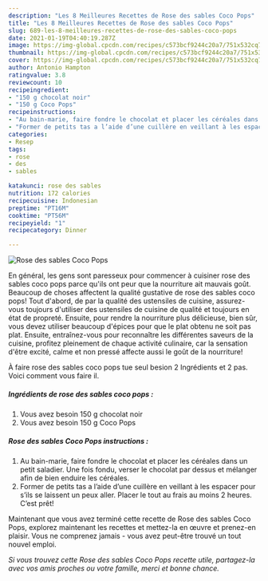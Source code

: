 ```yaml
---
description: "Les 8 Meilleures Recettes de Rose des sables Coco Pops"
title: "Les 8 Meilleures Recettes de Rose des sables Coco Pops"
slug: 689-les-8-meilleures-recettes-de-rose-des-sables-coco-pops
date: 2021-01-19T04:40:19.287Z
image: https://img-global.cpcdn.com/recipes/c573bcf9244c20a7/751x532cq70/rose-des-sables-coco-pops-photo-principale-de-la-recette.jpg
thumbnail: https://img-global.cpcdn.com/recipes/c573bcf9244c20a7/751x532cq70/rose-des-sables-coco-pops-photo-principale-de-la-recette.jpg
cover: https://img-global.cpcdn.com/recipes/c573bcf9244c20a7/751x532cq70/rose-des-sables-coco-pops-photo-principale-de-la-recette.jpg
author: Antonio Hampton
ratingvalue: 3.8
reviewcount: 10
recipeingredient:
- "150 g chocolat noir"
- "150 g Coco Pops"
recipeinstructions:
- "Au bain-marie, faire fondre le chocolat et placer les céréales dans un petit saladier. Une fois fondu, verser le chocolat par dessus et mélanger afin de bien enduire les céréales."
- "Former de petits tas a l’aide d’une cuillère en veillant à les espacer pour s’ils se laissent un peux aller. Placer le tout au frais au moins 2 heures. C’est prêt!"
categories:
- Resep
tags:
- rose
- des
- sables

katakunci: rose des sables 
nutrition: 172 calories
recipecuisine: Indonesian
preptime: "PT16M"
cooktime: "PT56M"
recipeyield: "1"
recipecategory: Dinner

---
```



![Rose des sables Coco Pops](https://img-global.cpcdn.com/recipes/c573bcf9244c20a7/751x532cq70/rose-des-sables-coco-pops-photo-principale-de-la-recette.jpg)

En général, les gens sont paresseux pour commencer à cuisiner rose des sables coco pops parce qu'ils ont peur que la nourriture ait mauvais goût. Beaucoup de choses affectent la qualité gustative de rose des sables coco pops! Tout d'abord, de par la qualité des ustensiles de cuisine, assurez-vous toujours d'utiliser des ustensiles de cuisine de qualité et toujours en état de propreté. Ensuite, pour rendre la nourriture plus délicieuse, bien sûr, vous devez utiliser beaucoup d'épices pour que le plat obtenu ne soit pas plat. Ensuite, entraînez-vous pour reconnaître les différentes saveurs de la cuisine, profitez pleinement de chaque activité culinaire, car la sensation d'être excité, calme et non pressé affecte aussi le goût de la nourriture!

<!--inarticleads1-->

À faire rose des sables coco pops tue seul besion 2 Ingrédients et 2 pas. Voici comment vous faire il.

##### Ingrédients de rose des sables coco pops :

1. Vous avez besoin 150 g chocolat noir
1. Vous avez besoin 150 g Coco Pops




<!--inarticleads2-->

##### Rose des sables Coco Pops instructions :

1. Au bain-marie, faire fondre le chocolat et placer les céréales dans un petit saladier. Une fois fondu, verser le chocolat par dessus et mélanger afin de bien enduire les céréales.
1. Former de petits tas a l’aide d’une cuillère en veillant à les espacer pour s’ils se laissent un peux aller. Placer le tout au frais au moins 2 heures. C’est prêt!




<!--inarticleads1-->

<p>
Maintenant que vous avez terminé cette recette de Rose des sables Coco Pops, explorez maintenant les recettes et mettez-la en œuvre et prenez-en plaisir. Vous ne comprenez jamais - vous avez peut-être trouvé un tout nouvel emploi.
</p>

<p>
<i>Si vous trouvez cette Rose des sables Coco Pops recette utile, partagez-la avec vos amis proches ou votre famille, merci et bonne chance.</i>
</p>
